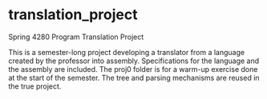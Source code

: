 # translation_project
Spring 4280 Program Translation Project

This is a semester-long project developing a translator from a language created by the professor into assembly.
Specifications for the language and the assembly are included.
The proj0 folder is for a warm-up exercise done at the start of the semester. The tree and parsing mechanisms are reused in the true project.
